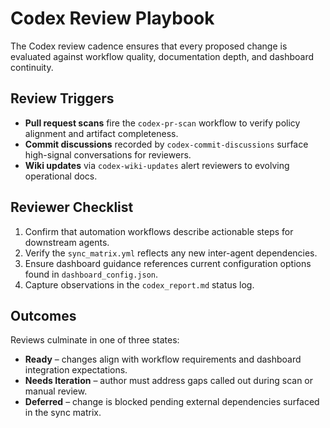 # Codex Review Playbook

The Codex review cadence ensures that every proposed change is evaluated against workflow quality, documentation depth, and dashboard continuity.

## Review Triggers
- **Pull request scans** fire the `codex-pr-scan` workflow to verify policy alignment and artifact completeness.
- **Commit discussions** recorded by `codex-commit-discussions` surface high-signal conversations for reviewers.
- **Wiki updates** via `codex-wiki-updates` alert reviewers to evolving operational docs.

## Reviewer Checklist
1. Confirm that automation workflows describe actionable steps for downstream agents.
2. Verify the `sync_matrix.yml` reflects any new inter-agent dependencies.
3. Ensure dashboard guidance references current configuration options found in `dashboard_config.json`.
4. Capture observations in the `codex_report.md` status log.

## Outcomes
Reviews culminate in one of three states:
- **Ready** – changes align with workflow requirements and dashboard integration expectations.
- **Needs Iteration** – author must address gaps called out during scan or manual review.
- **Deferred** – change is blocked pending external dependencies surfaced in the sync matrix.
